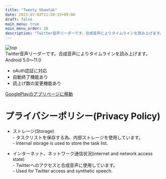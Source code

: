 ```yaml
---
title: "Tweety Shantak"
date: 2023-07-03T11:59:15+09:00
draft: false
main_menu: true
main_menu_order: 10
description: "Twitter音声リーダーです。合成音声によりタイムラインを読み上げます。"
---
```

![top](/image/2023-07-03-TS.png)  
Twitter音声リーダーです。合成音声によりタイムラインを読み上げます。  
Android 5.0〜11.0  
- oAuth認証に対応  
- 自動終了機能あり  
- 読上げ数の変更機能あり  

[GooglePlayのアプリページに移動](https://play.google.com/store/apps/details?id=com.alchg.tweetyshantaktrial)  

# プライバシーポリシー(Privacy Policy)  
- ストレージ(Storage)  
        - タスクリストを保存する為、内部ストレージを使用しています。  
        - Internal storage is used to store the task list.  

- インターネット、ネットワーク通信状況(internet and network access state)  
        - Twitterへのアクセスと合成音声に使用しています。  
        - Used for Twitter access and synthetic speech.  

